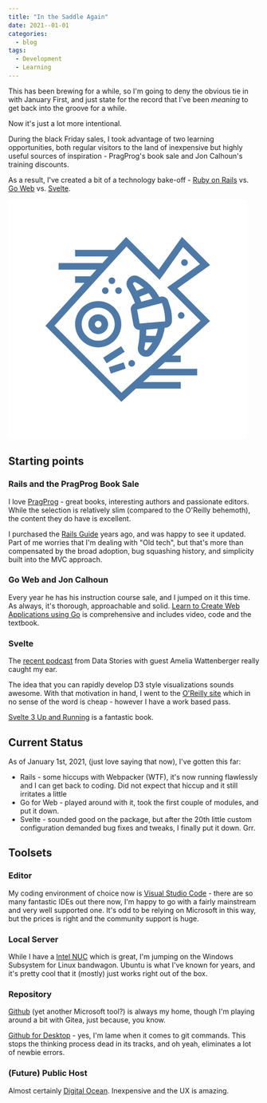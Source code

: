 ```yaml
---
title: "In the Saddle Again"
date: 2021--01-01
categories:
  - blog
tags:
  - Development
  - Learning
---
```


This has been brewing for a while, so I'm going to deny the obvious tie in with January First, and just state for the record that I've been *meaning* to get back into the groove for a while.  

Now it's just a lot more intentional.  

During the black Friday sales, I took advantage of two learning opportunities, both regular visitors to the land of inexpensive but highly useful sources of inspiration - PragProg's book sale and Jon Calhoun's training discounts.

As a result, I've created a bit of a technology bake-off - [Ruby on Rails](https://rubyonrails.org/) vs. [Go Web](https://golang.org/) vs. [Svelte](https://svelte.dev/).

![Bake Off](/assets/images/noun_bake_1981442_small.png)

## Starting points

### Rails and the PragProg Book Sale

I love [PragProg](https://pragprog.com) - great books, interesting authors and passionate editors.  While the selection is relatively slim (compared to the O'Reilly behemoth), the content they do have is excellent.

I purchased the [Rails Guide](https://pragprog.com/titles/rails6/agile-web-development-with-rails-6/) years ago, and was happy to see it updated.  Part of me worries that I'm dealing with "Old tech", but that's more than compensated by the broad adoption, bug squashing history, and simplicity built into the MVC approach.

### Go Web and Jon Calhoun

Every year he has his instruction course sale, and I jumped on it this time.  As always, it's thorough, approachable and solid.  [Learn to Create Web Applications using Go](https://www.usegolang.com/) is comprehensive and includes video, code and the textbook. 

### Svelte

The [recent podcast](https://datastori.es/163-svelte-js-for-web-based-dataviz-with-amelia-wattenberger/) from Data Stories with guest Amelia Wattenberger really caught my ear. 

The idea that you can rapidly develop D3 style visualizations sounds awesome.  With that motivation in hand, I went to the [O'Reilly site](https://learning.oreilly.com/) which in no sense of the word is cheap - however I have a work based pass.  

[Svelte 3 Up and Running](https://learning.oreilly.com/library/view/svelte-3-up) is a fantastic book.

## Current Status 

As of January 1st, 2021, (just love saying that now), I've gotten this far:

* Rails - some hiccups with Webpacker (WTF), it's now running flawlessly and I can get back to coding.  Did not expect that hiccup and it still irritates a little
* Go for Web - played around with it, took the first couple of modules, and put it down. 
* Svelte - sounded good on the package, but after the 20th little custom configuration demanded bug fixes and tweaks, I finally put it down.  Grr.

## Toolsets

### Editor

My coding environment of choice now is [Visual Studio Code](https://code.visualstudio.com/) - there are so many fantastic IDEs out there now, I'm happy to go with a fairly mainstream and very well supported one.  It's odd to be relying on Microsoft in this way, but the prices is right and the community support is huge. 

### Local Server

While I have a [Intel NUC]() which is great, I'm jumping on the Windows Subsystem for Linux bandwagon.  Ubuntu is what I've known for years, and it's pretty cool that it (mostly) just works right out of the box. 

### Repository

[Github](https://github.com/nryberg) (yet another Microsoft tool?) is always my home, though I'm playing around a bit with Gitea, just because, you know.  

[Github for Desktop](https://desktop.github.com/) - yes, I'm lame when it comes to git commands.  This stops the thinking process dead in its tracks, and oh yeah, eliminates a lot of newbie errors.

### (Future) Public Host

Almost certainly [Digital Ocean](https://www.digitalocean.com/).  Inexpensive and the UX is amazing. 

